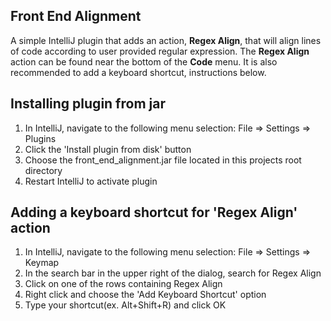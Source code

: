 Front End Alignment
-------------------

A simple IntelliJ plugin that adds an action, **Regex Align**, that will align lines of code according to user provided regular expression. The **Regex Align** action can be found near the bottom of the **Code** menu. It is also recommended to add a keyboard shortcut, instructions below.

## Installing plugin from jar

1. In IntelliJ, navigate to the following menu selection: File => Settings => Plugins
1. Click the 'Install plugin from disk' button
1. Choose the front_end_alignment.jar file located in this projects root directory
1. Restart IntelliJ to activate plugin

## Adding a keyboard shortcut for 'Regex Align' action

1. In IntelliJ, navigate to the following menu selection: File => Settings => Keymap
1. In the search bar in the upper right of the dialog, search for Regex Align
1. Click on one of the rows containing Regex Align
1. Right click and choose the 'Add Keyboard Shortcut' option
1. Type your shortcut(ex. Alt+Shift+R) and click OK
